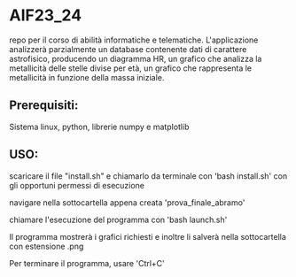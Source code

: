 # AIF23_24
repo per il corso di abilità informatiche e telematiche.
L'applicazione analizzerà parzialmente un database contenente dati di carattere astrofisico, producendo un diagramma HR, un grafico che analizza la metallicità delle stelle divise per età, un grafico che rappresenta le metallicità in funzione della massa iniziale.

## Prerequisiti:
Sistema linux, python, librerie numpy e matplotlib


## USO:
scaricare il file "install.sh" e chiamarlo da terminale con 'bash install.sh' con gli opportuni permessi di esecuzione

navigare nella sottocartella appena creata 'prova_finale_abramo'

chiamare l'esecuzione del programma con 'bash launch.sh'

Il programma mostrerà i grafici richiesti e inoltre li salverà nella sottocartella con estensione .png

Per terminare il programma, usare 'Ctrl+C'
